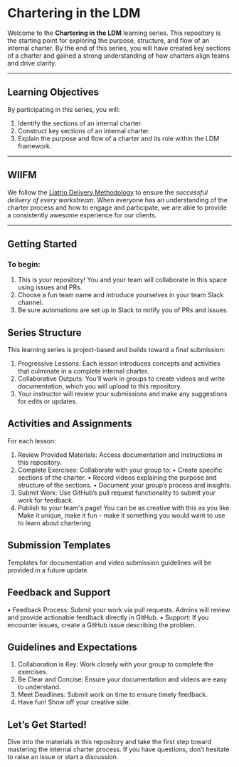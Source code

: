 # Chartering in the LDM

Welcome to the **Chartering in the LDM** learning series. This repository is the starting point for exploring the purpose, structure, and flow of an internal charter. By the end of this series, you will have created key sections of a charter and gained a strong understanding of how charters align teams and drive clarity.

---

## Learning Objectives

By participating in this series, you will:
1. Identify the sections of an internal charter.
2. Construct key sections of an internal charter.
3. Explain the purpose and flow of a charter and its role within the LDM framework.

---

## WIIFM

We follow the [Liatrio Delivery Methodology](https://ldm.liatri.io) to ensure the *successful delivery of every workstream*. When everyone has an understanding of the charter process and how to engage and participate, we are able to provide a consistently awesome experience for our clients.

---

## Getting Started

### To begin:
1. This is *your* repository! You and your team will collaborate in this space using issues and PRs.
2. Choose a fun team name and introduce yourselves in your team Slack channel.
3. Be sure automations are set up in Slack to notify you of PRs and issues.

## Series Structure

This learning series is project-based and builds toward a final submission:
1.	Progressive Lessons: Each lesson introduces concepts and activities that culminate in a complete internal charter.
2.	Collaborative Outputs: You’ll work in groups to create videos and write documentation, which you will upload to this repository.
3. 	Your instructor will review your submissions and make any suggestions for edits or updates.

## Activities and Assignments

For each lesson:
1.	Review Provided Materials: Access documentation and instructions in this repository.
2.	Complete Exercises: Collaborate with your group to:
	•	Create specific sections of the charter.
	•	Record videos explaining the purpose and structure of the sections.
	•	Document your group’s process and insights.
3.	Submit Work: Use GitHub’s pull request functionality to submit your work for feedback.
4. 	Publish to your team's page! You can be as creative with this as you like. Make it unique, make it fun - make it something you would want to use to learn about chartering

## Submission Templates

Templates for documentation and video submission guidelines will be provided in a future update.

## Feedback and Support

•	Feedback Process:
Submit your work via pull requests. Admins will review and provide actionable feedback directly in GitHub.
•	Support:
If you encounter issues, create a GitHub issue describing the problem.

## Guidelines and Expectations

1.	Collaboration is Key: Work closely with your group to complete the exercises.
2.	Be Clear and Concise: Ensure your documentation and videos are easy to understand.
3.	Meet Deadlines: Submit work on time to ensure timely feedback.
4.	Have fun! Show off your creative side.

## Let’s Get Started!

Dive into the materials in this repository and take the first step toward mastering the internal charter process. If you have questions, don’t hesitate to raise an issue or start a discussion.
